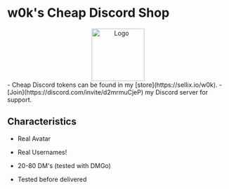 #                                 w0k's Cheap Discord Shop
<div align="center">
  <a href="https://sellix.io/w0k"><img src="https://i.imgur.com/WrNScVo.png" alt="Logo" width="120" height="120"></a>
</div>
- Cheap Discord tokens can be found in my [store](https://sellix.io/w0k).
- [Join](https://discord.com/invite/d2mrmuCjeP) my Discord server for support.

## Characteristics
- Real Avatar
- Real Usernames!

- 20-80 DM's (tested with DMGo)
- Tested before delivered

